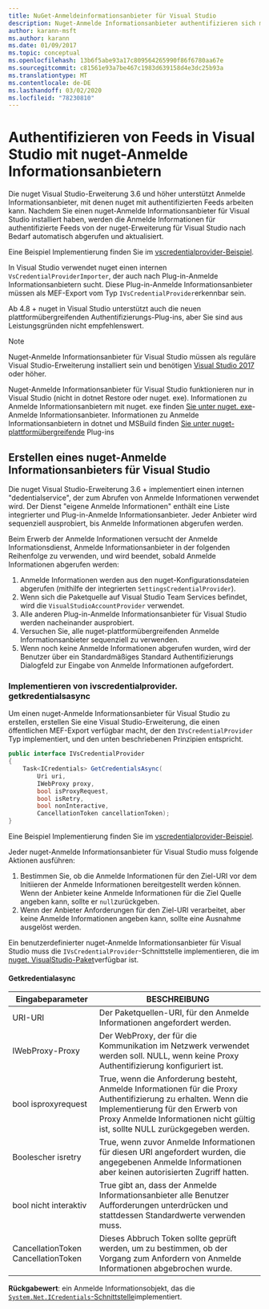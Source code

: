 ```yaml
---
title: NuGet-Anmeldeinformationsanbieter für Visual Studio
description: Nuget-Anmelde Informationsanbieter authentifizieren sich mit Feeds, indem die ivscredentialprovider-Schnittstelle in einer Visual Studio-Erweiterung implementiert wird.
author: karann-msft
ms.author: karann
ms.date: 01/09/2017
ms.topic: conceptual
ms.openlocfilehash: 13b6f5abe93a17c809564265990f86f6780aa67e
ms.sourcegitcommit: c81561e93a7be467c1983d639158d4e3dc25b93a
ms.translationtype: MT
ms.contentlocale: de-DE
ms.lasthandoff: 03/02/2020
ms.locfileid: "78230810"
---
```

# <a name="authenticating-feeds-in-visual-studio-with-nuget-credential-providers"></a>Authentifizieren von Feeds in Visual Studio mit nuget-Anmelde Informationsanbietern

Die nuget Visual Studio-Erweiterung 3.6 und höher unterstützt Anmelde Informationsanbieter, mit denen nuget mit authentifizierten Feeds arbeiten kann.
Nachdem Sie einen nuget-Anmelde Informationsanbieter für Visual Studio installiert haben, werden die Anmelde Informationen für authentifizierte Feeds von der nuget-Erweiterung für Visual Studio nach Bedarf automatisch abgerufen und aktualisiert.

Eine Beispiel Implementierung finden Sie im [vscredentialprovider-Beispiel](https://github.com/NuGet/Samples/tree/master/VsCredentialProvider).

In Visual Studio verwendet nuget einen internen `VsCredentialProviderImporter`, der auch nach Plug-in-Anmelde Informationsanbietern sucht. Diese Plug-in-Anmelde Informationsanbieter müssen als MEF-Export vom Typ `IVsCredentialProvider`erkennbar sein.

Ab 4.8 + nuget in Visual Studio unterstützt auch die neuen plattformübergreifenden Authentifizierungs-Plug-ins, aber Sie sind aus Leistungsgründen nicht empfehlenswert.

> [!Note]
> Nuget-Anmelde Informationsanbieter für Visual Studio müssen als reguläre Visual Studio-Erweiterung installiert sein und benötigen [Visual Studio 2017](https://aka.ms/vs/15/release/vs_enterprise.exe) oder höher.
>
> Nuget-Anmelde Informationsanbieter für Visual Studio funktionieren nur in Visual Studio (nicht in dotnet Restore oder nuget. exe). Informationen zu Anmelde Informationsanbietern mit nuget. exe finden [Sie unter nuget. exe](nuget-exe-Credential-providers.md)-Anmelde Informationsanbieter.
> Informationen zu Anmelde Informationsanbietern in dotnet und MSBuild finden [Sie unter nuget-plattformübergreifende](nuget-cross-platform-authentication-plugin.md) Plug-ins

## <a name="creating-a-nuget-credential-provider-for-visual-studio"></a>Erstellen eines nuget-Anmelde Informationsanbieters für Visual Studio

Die nuget Visual Studio-Erweiterung 3.6 + implementiert einen internen "dedentialservice", der zum Abrufen von Anmelde Informationen verwendet wird. Der Dienst "eigene Anmelde Informationen" enthält eine Liste integrierter und Plug-in-Anmelde Informationsanbieter. Jeder Anbieter wird sequenziell ausprobiert, bis Anmelde Informationen abgerufen werden.

Beim Erwerb der Anmelde Informationen versucht der Anmelde Informationsdienst, Anmelde Informationsanbieter in der folgenden Reihenfolge zu verwenden, und wird beendet, sobald Anmelde Informationen abgerufen werden:

1. Anmelde Informationen werden aus den nuget-Konfigurationsdateien abgerufen (mithilfe der integrierten `SettingsCredentialProvider`).
1. Wenn sich die Paketquelle auf Visual Studio Team Services befindet, wird die `VisualStudioAccountProvider` verwendet.
1. Alle anderen Plug-in-Anmelde Informationsanbieter für Visual Studio werden nacheinander ausprobiert.
1. Versuchen Sie, alle nuget-plattformübergreifenden Anmelde Informationsanbieter sequenziell zu verwenden.
1. Wenn noch keine Anmelde Informationen abgerufen wurden, wird der Benutzer über ein Standardmäßiges Standard Authentifizierungs Dialogfeld zur Eingabe von Anmelde Informationen aufgefordert.

### <a name="implementing-ivscredentialprovidergetcredentialsasync"></a>Implementieren von ivscredentialprovider. getkredentialsasync

Um einen nuget-Anmelde Informationsanbieter für Visual Studio zu erstellen, erstellen Sie eine Visual Studio-Erweiterung, die einen öffentlichen MEF-Export verfügbar macht, der den `IVsCredentialProvider` Typ implementiert, und den unten beschriebenen Prinzipien entspricht.

```cs
public interface IVsCredentialProvider
{
    Task<ICredentials> GetCredentialsAsync(
        Uri uri,
        IWebProxy proxy,
        bool isProxyRequest,
        bool isRetry,
        bool nonInteractive,
        CancellationToken cancellationToken);
}
```

Eine Beispiel Implementierung finden Sie im [vscredentialprovider-Beispiel](https://github.com/NuGet/Samples/tree/master/VsCredentialProvider).

Jeder nuget-Anmelde Informationsanbieter für Visual Studio muss folgende Aktionen ausführen:

1. Bestimmen Sie, ob die Anmelde Informationen für den Ziel-URI vor dem Initiieren der Anmelde Informationen bereitgestellt werden können. Wenn der Anbieter keine Anmelde Informationen für die Ziel Quelle angeben kann, sollte er `null`zurückgeben.
1. Wenn der Anbieter Anforderungen für den Ziel-URI verarbeitet, aber keine Anmelde Informationen angeben kann, sollte eine Ausnahme ausgelöst werden.

Ein benutzerdefinierter nuget-Anmelde Informationsanbieter für Visual Studio muss die `IVsCredentialProvider`-Schnittstelle implementieren, die im [nuget. VisualStudio-Paket](https://www.nuget.org/packages/NuGet.VisualStudio/)verfügbar ist.

#### <a name="getcredentialasync"></a>Getkredentialasync

| Eingabeparameter |BESCHREIBUNG|
| ----------------|-----------|
| URI-URI | Der Paketquellen-URI, für den Anmelde Informationen angefordert werden.|
| IWebProxy-Proxy | Der WebProxy, der für die Kommunikation im Netzwerk verwendet werden soll. NULL, wenn keine Proxy Authentifizierung konfiguriert ist. |
| bool isproxyrequest | True, wenn die Anforderung besteht, Anmelde Informationen für die Proxy Authentifizierung zu erhalten. Wenn die Implementierung für den Erwerb von Proxy Anmelde Informationen nicht gültig ist, sollte NULL zurückgegeben werden. |
| Boolescher isretry | True, wenn zuvor Anmelde Informationen für diesen URI angefordert wurden, die angegebenen Anmelde Informationen aber keinen autorisierten Zugriff hatten. |
| bool nicht interaktiv | True gibt an, dass der Anmelde Informationsanbieter alle Benutzer Aufforderungen unterdrücken und stattdessen Standardwerte verwenden muss. |
| CancellationToken CancellationToken | Dieses Abbruch Token sollte geprüft werden, um zu bestimmen, ob der Vorgang zum Anfordern von Anmelde Informationen abgebrochen wurde. |

**Rückgabewert**: ein Anmelde Informationsobjekt, das die [`System.Net.ICredentials`-Schnittstelle](/dotnet/api/system.net.icredentials?view=netstandard-2.0)implementiert.
